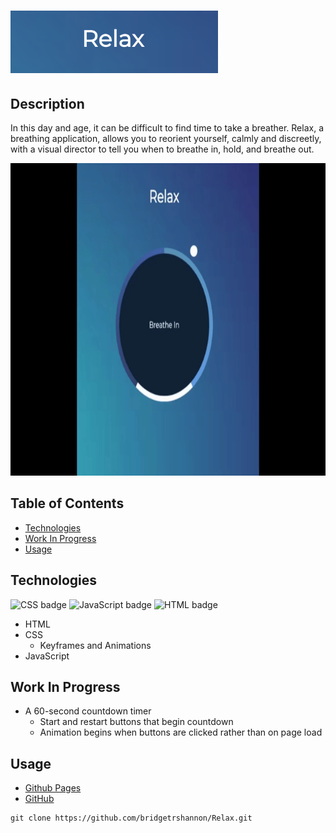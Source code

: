 # <img alt="relax logo" src="./assets/relax.png" height="100px">

## Description

In this day and age, it can be difficult to find time to take a breather. Relax, a breathing application, allows you to reorient yourself, calmly and discreetly, with a visual director to tell you when to breathe in, hold, and breathe out.

<img alt="relax demo gif" src="./assets/relax.gif" height="500px">

## Table of Contents

- [Technologies](#technologies)
- [Work In Progress](#work-in-progress)
- [Usage](#usage)

## Technologies

<img float="left" alt="CSS badge" src="https://img.shields.io/badge/CSS-49%25-blueviolet">
<img float="left" alt="JavaScript badge" src="https://img.shields.io/badge/JavaScript-33%25-yellow">
<img float="left" alt="HTML badge" src="https://img.shields.io/badge/HTML-18%25-orange">

- HTML
- CSS
  - Keyframes and Animations
- JavaScript

## Work In Progress

- A 60-second countdown timer
  - Start and restart buttons that begin countdown
  - Animation begins when buttons are clicked rather than on page load

## Usage

- [Github Pages](https://bridgetrshannon.github.io/Relax/)
- [GitHub](https://github.com/bridgetrshannon/Relax)

```
git clone https://github.com/bridgetrshannon/Relax.git
```
